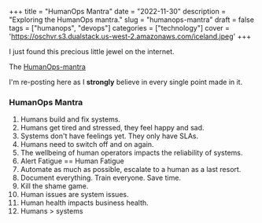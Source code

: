 +++
title = "HumanOps Mantra"
date = "2022-11-30"
description = "Exploring the HumanOps mantra."
slug = "humanops-mantra"
draft = false
tags = ["humanops", "devops"]
categories = ["technology"]
cover = 'https://oschvr.s3.dualstack.us-west-2.amazonaws.com/iceland.jpeg'
+++

I just found this precious little jewel on the internet.

The [HumanOps-mantra](https://gist.github.com/morekid/b0d7b2571fdba88f809bc48b0b7d4762)

I'm re-posting here as I **strongly** believe in every single point made in it.

### HumanOps Mantra

1. Humans build and fix systems.
2. Humans get tired and stressed, they feel happy and sad.
3. Systems don't have feelings yet. They only have SLAs.
4. Humans need to switch off and on again.
5. The wellbeing of human operators impacts the reliability of systems.
6. Alert Fatigue == Human Fatigue
7. Automate as much as possible, escalate to a human as a last resort.
8. Document everything. Train everyone. Save time.
9. Kill the shame game.
10. Human issues are system issues.
11. Human health impacts business health.
12. Humans > systems
